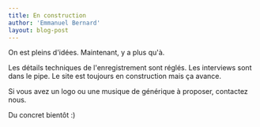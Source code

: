 ```yaml
---
title: En construction
author: 'Emmanuel Bernard'
layout: blog-post
---
```

On est pleins d'idées. Maintenant, y a plus qu'à.

Les détails techniques de l'enregistrement sont réglés. Les interviews sont dans le pipe. Le site est toujours en 
construction mais ça avance.

Si vous avez un logo ou une musique de générique à proposer, contactez nous.

Du concret bientôt :)
